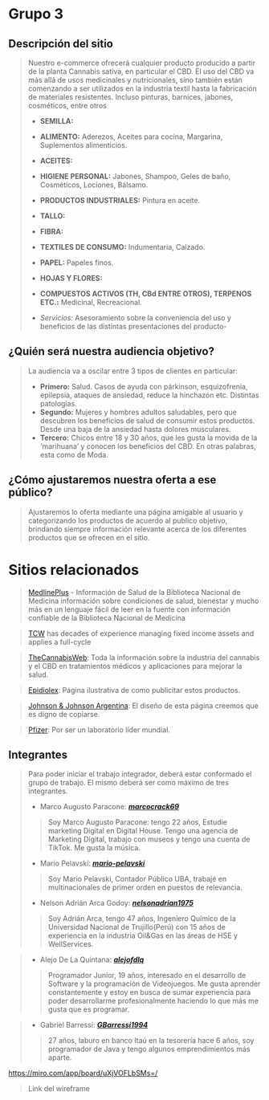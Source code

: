 # Grupo 3

## **Descripción del sitio**

> Nuestro e-commerce ofrecerá cualquier producto producido a partir de la planta Cannabis sativa, en particular el CBD. El uso del
> CBD va más allá de usos medicinales y nutricionales, sino también 
> están comenzando a ser utilizados en la industria textil hasta la 
> fabricación de materiales resistentes.
> Incluso pinturas, barnices, jabones, cosméticos, entre otros
>
> - **SEMILLA:**
>
> - **ALIMENTO:**
> Aderezos,
> Aceites para cocina,
> Margarina,
> Suplementos alimenticios.
> 
> - **ACEITES:**
> 
> - **HIGIENE PERSONAL:**
> Jabones,
> Shampoo,
> Geles de baño,
> Cosméticos,
> Lociones,
> Bálsamo.
> 
> - **PRODUCTOS INDUSTRIALES:**
> Pintura en aceite.
> 
> - **TALLO:**
>
> - **FIBRA:**
>
> - **TEXTILES DE CONSUMO:**
> Indumentaria,
> Calzado.
>
> - **PAPEL:**
> Papeles finos.
> 
> - **HOJAS Y FLORES:**
>
> - **COMPUESTOS ACTIVOS (TH, CBd ENTRE OTROS), TERPENOS ETC.:**
> Medicinal,
> Recreacional.
> 
>
> - *Servicios:* Asesoramiento sobre la conveniencia del uso y 
> beneficios de las distintas presentaciones del producto-



## ¿Quién será nuestra audiencia objetivo?
 
> La audiencia va a oscilar entre 3 tipos de clientes en particular:
>
> - **Primero:** Salud. Casos de ayuda con párkinson, esquizofrenia, 
> epilepsia, ataques de ansiedad, reduce la hinchazón etc. Distintas 
> patologías. 
> - **Segundo:** Mujeres y hombres adultos saludables, pero que descubren
> los beneficios de salud de consumir estos productos. Desde una baja 
> de la ansiedad hasta dolores musculares. 
> - **Tercero:** Chicos entre 18 y 30 años, que les gusta la movida de la
> ‘marihuana’ y conocen los beneficios del CBD. En otras palabras, esta
> como de Moda.

## ¿Cómo ajustaremos nuestra oferta a ese público?

> Ajustaremos lo oferta mediante una página amigable al usuario y 
> categorizando los productos de acuerdo al publico objetivo, brindando
> siempre información relevante acerca de los diferentes productos que
> se ofrecen en el sitio.


#	**Sitios relacionados**

>[MedlinePlus](https://medlineplus.gov/spanish/) - Información de Salud de la Biblioteca Nacional
>de Medicina información sobre condiciones de salud, bienestar 
>y mucho más en un lenguaje fácil de leer en  la fuente con 
>información confiable de la Biblioteca Nacional de Medicina

>[TCW](https://www.tcw.com/) has decades of experience managing fixed income assets 
>and applies a full-cycle


>[TheCannabisWeb](https://thecannabisweb.org/): Toda la información sobre la industria del cannabis y el CBD
>en tratamientos médicos y aplicaciones para mejorar la salud.


> [Epidiolex](https://www.epidiolex.com/): Página ilustrativa de como publicitar estos productos.


>[Johnson & Johnson Argentina](https://www.jnjarg.com/): El diseño de esta 
>página creemos que es digno de copiarse.

>[Pfizer](https://www.pfizer.com.ar/): Por ser un laboratorio líder mundial.

## **Integrantes** 
> Para poder iniciar el trabajo integrador, deberá estar conformado el
> grupo de trabajo. El mismo deberá ser como máximo de tres integrantes.
> 
> - Marco Augusto Paracone: ***[marcocrack69](https://github.com/marcocrack69)***
> > Soy Marco Augusto Paracone: tengo 22 años, Estudie marketing Digital
> en Digital House. Tengo una agencia de Marketing Digital, trabajo con
> museos y tengo una cuenta de TikTok. Me gusta la música.
> 
> - Mario Pelavski: ***[mario-pelavski](https://github.com/Mario-Pelavski)***
> > Soy Mario Pelavski, Contador Público UBA, trabajé en multinacionales
> de primer orden en puestos de relevancia.
> 
> - Nelson Adrián Arca Godoy: ***[nelsonadrian1975](https://github.com/nelsonadrian1975)***
> > Soy Adrián Arca, tengo 47 años, Ingeniero Químico de la Universidad 
> Nacional de Trujillo(Perú) con 15 años de experiencia en la industria
> Oil&Gas en las áreas de HSE y WellServices.

> - Alejo De La Quintana: ***[alejofdlq](https://github.com/alejofdlq)*** 
> > Programador Junior, 19 años, interesado en el desarrollo de Software y la programación de Videojuegos. Me gusta aprender constantemente y estoy en busca de sumar experiencia para poder desarrollarme profesionalmente haciendo lo que más me gusta que es programar.

> - Gabriel Barressi:  ***[GBarressi1994](https://github.com/GBarressi1994)***
> > 27 años, laburo en banco Itaú en la tesorería hace 6 años, soy programador de Java y tengo algunos emprendimientos más aparte.

https://miro.com/app/board/uXjVOFLbSMs=/ 
>Link del wireframe
